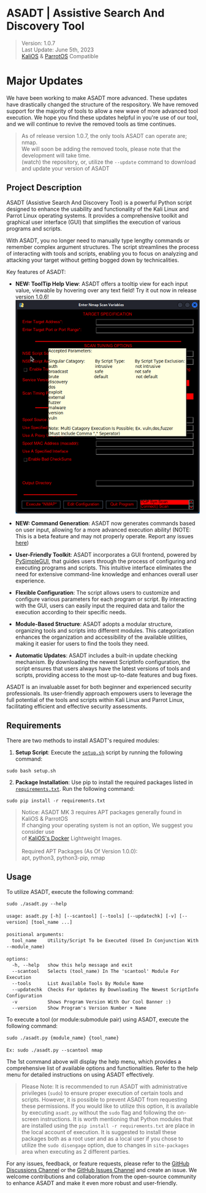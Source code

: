 # ASADT | Assistive Search And Discovery Tool
> Version: 1.0.7 <br>
> Last Update: June 5th, 2023 <br>
> [KaliOS](https://www.kali.org) & [ParrotOS](https://www.parrotsec.org) Compatible


# **Major Updates**

We have been working to make ASADT more advanced. These updates have drastically changed the structure of the respository. We have removed support for the majority of tools to allow a new wave of more advanced tool execution. We hope you find these updates helpful in you're use of our tool, and we will continue to revive the removed tools as time continues. <br>
> As of release version 1.0.7, the only tools ASADT can operate are; nmap. <br>
> We will soon be adding the removed tools, please note that the development will take time. <br>
> (watch) the repository, or, utilize the `--update` command to download and update your version of ASADT

## Project Description

ASADT (Assistive Search And Discovery Tool) is a powerful Python script designed to enhance the usability and functionality of the Kali Linux and Parrot Linux operating systems. It provides a comprehensive toolkit and graphical user interface (GUI) that simplifies the execution of various programs and scripts.

With ASADT, you no longer need to manually type lengthy commands or remember complex argument structures. The script streamlines the process of interacting with tools and scripts, enabling you to focus on analyzing and attacking your target without getting bogged down by technicalities.

Key features of ASADT:

- **NEW: ToolTip Help View**: ASADT offers a tooltip view for each input value, viewable by hovering over any text field! Try it out now in release version 1.0.6!
![](.github/images/tooltip_help_example.png)

- **NEW: Command Generation**: ASADT now generates commands based on user input, allowing for a more advanced execution ability! (NOTE: This is a beta feature and may not properly operate. Report any issues [here](https://github.com/odf-community/ASADT3/issues))

- **User-Friendly Toolkit**: ASADT incorporates a GUI frontend, powered by [PySimpleGUI](https://github.com/PySimpleGUI/PySimpleGUI), that guides users through the process of configuring and executing programs and scripts. This intuitive interface eliminates the need for extensive command-line knowledge and enhances overall user experience.

- **Flexible Configuration**: The script allows users to customize and configure various parameters for each program or script. By interacting with the GUI, users can easily input the required data and tailor the execution according to their specific needs.

- **Module-Based Structure**: ASADT adopts a modular structure, organizing tools and scripts into different modules. This categorization enhances the organization and accessibility of the available utilities, making it easier for users to find the tools they need.

- **Automatic Updates**: ASADT includes a built-in update checking mechanism. By downloading the newest ScriptInfo configuration, the script ensures that users always have the latest versions of tools and scripts, providing access to the most up-to-date features and bug fixes.

ASADT is an invaluable asset for both beginner and experienced security professionals. Its user-friendly approach empowers users to leverage the full potential of the tools and scripts within Kali Linux and Parrot Linux, facilitating efficient and effective security assessments.

## Requirements

There are two methods to install ASADT's required modules:

1. **Setup Script**: Execute the [`setup.sh`](setup.sh) script by running the following command:

````
sudo bash setup.sh
````

2. **Package Installation**: Use pip to install the required packages listed in [`requirements.txt`](requirements.txt). Run the following command:

````
sudo pip install -r requirements.txt
````

> Notice: ASADT MK 3 requires APT packages generally found in KaliOS & ParrotOS <br>
> If changing your operating system is not an option, We suggest you consider use <br>
> of [KaliOS's Docker](https://hub.docker.com/search?q=kalilinux&operating_system=linux%2Cwindows&architecture=arm%2Carm64%2Camd64) Lightweight Images. <br> <br>
> Required APT Packages (As Of Version 1.0.0): <br>
> apt, python3, python3-pip, nmap


## Usage
To utilize ASADT, execute the following command:

````
sudo ./asadt.py --help

usage: asadt.py [-h] [--scantool] [--tools] [--updatechk] [-v] [--version] [tool_name ...]

positional arguments:
  tool_name    Utility/Script To be Executed (Used In Conjunction With --module_name)

options:
  -h, --help   show this help message and exit
  --scantool   Selects (tool_name) In The 'scantool' Module For Execution
  --tools      List Available Tools By Module Name
  --updatechk  Checks For Updates By Downloading The Newest ScriptInfo Configuration
  -v           Shows Program Version With Our Cool Banner :)
  --version    Show Program's Version Number + Name
````

To execute a tool (or module:submodule pair) using ASADT, execute the following command:

````
sudo ./asadt.py {module_name} {tool_name}

Ex: sudo ./asadt.py --scantool nmap
````

The 1st command above will display the help menu, which provides a comprehensive list of available options and functionalities. Refer to the help menu for detailed instructions on using ASADT effectively.

> Please Note: It is recommended to run ASADT with administrative privileges (`sudo`) to ensure proper execution of certain tools and scripts. However, it is possible to prevent ASADT from requesting these permissions. If you would like to utilize this option, it is available by executing `asadt.py` without the `sudo` flag and following the on-screen instructions. It is worth mentioning that Python modules that are installed using the `pip install -r requirements.txt` are place in the local account of execution. It is suggested to install these packages both as a root user and as a local user if you chose to utilize the `sudo disengage` option, due to changes in `site-packages` area when executing as 2 different parties.

For any issues, feedback, or feature requests, please refer to the [GitHub Discussions Channel](https://github.com/odf-community/ASADT3/discussions) or the [GitHub Issues Channel](https://github.com/odf-community/ASADT3/issues) and create an issue. We welcome contributions and collaboration from the open-source community to enhance ASADT and make it even more robust and user-friendly.